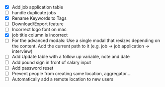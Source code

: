* [X] Add job application table
* [ ] handle duplicate jobs
* [X] Rename Keywords to Tags
* [ ] Download/Export feature
* [ ] Incorrect logo font on mac
* [X] job title column is incorrect
* [ ] For the advanced modals: Use a single modal that resizes depending on the content. Add the current path to it (e.g. job -> job application -> interview)
* [ ] Add Update table with a follow up variable, note and date
* [ ] Add pound sign in front of salary input
* [ ] Add password reset
* [ ] Prevent people from creating same location, aggregator....
* [ ] Automatically add a remote location to new users